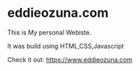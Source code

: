 # eddieozuna.com

This is My personal Webiste.

It was build using HTML,CSS,Javascript

Check it out: https://www.eddieozuna.com
